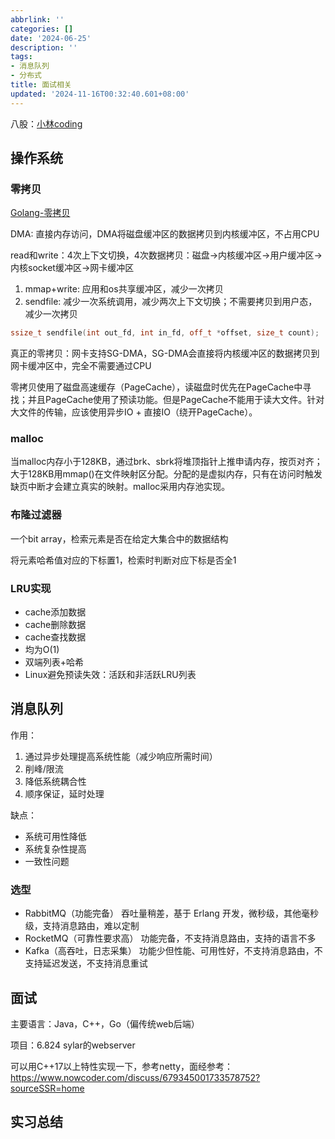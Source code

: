 ```yaml
---
abbrlink: ''
categories: []
date: '2024-06-25'
description: ''
tags:
- 消息队列
- 分布式
title: 面试相关
updated: '2024-11-16T00:32:40.601+08:00'
---
```

八股：[小林coding](https://www.xiaolincoding.com/)

## 操作系统

### 零拷贝

[Golang-零拷贝](https://juejin.cn/post/7380222254195834892)

DMA: 直接内存访问，DMA将磁盘缓冲区的数据拷贝到内核缓冲区，不占用CPU

read和write：4次上下文切换，4次数据拷贝：磁盘->内核缓冲区->用户缓冲区->内核socket缓冲区->网卡缓冲区

1. mmap+write: 应用和os共享缓冲区，减少一次拷贝
2. sendfile: 减少一次系统调用，减少两次上下文切换；不需要拷贝到用户态，减少一次拷贝

```cpp
ssize_t sendfile(int out_fd, int in_fd, off_t *offset, size_t count);
```

真正的零拷贝：网卡支持SG-DMA，SG-DMA会直接将内核缓冲区的数据拷贝到网卡缓冲区中，完全不需要通过CPU

零拷贝使用了磁盘高速缓存（PageCache），读磁盘时优先在PageCache中寻找；并且PageCache使用了预读功能。但是PageCache不能用于读大文件。针对大文件的传输，应该使用异步IO + 直接IO（绕开PageCache）。

### malloc

当malloc内存小于128KB，通过brk、sbrk将堆顶指针上推申请内存，按页对齐；大于128KB用mmap()在文件映射区分配。分配的是虚拟内存，只有在访问时触发缺页中断才会建立真实的映射。malloc采用内存池实现。

### 布隆过滤器

一个bit array，检索元素是否在给定大集合中的数据结构

将元素哈希值对应的下标置1，检索时判断对应下标是否全1

### LRU实现

- cache添加数据
- cache删除数据
- cache查找数据
- 均为O(1)
- 双端列表+哈希
- Linux避免预读失效：活跃和非活跃LRU列表

## 消息队列

作用：

1. 通过异步处理提高系统性能（减少响应所需时间）
2. 削峰/限流
3. 降低系统耦合性
4. 顺序保证，延时处理

缺点：

- 系统可用性降低
- 系统复杂性提高
- 一致性问题

### 选型

- RabbitMQ（功能完备） 吞吐量稍差，基于 Erlang 开发，微秒级，其他毫秒级，支持消息路由，难以定制
- RocketMQ（可靠性要求高） 功能完备，不⽀持消息路由，支持的语言不多
- Kafka（高吞吐，日志采集） 功能少但性能、可用性好，不⽀持消息路由，不⽀持延迟发送，不⽀持消息重试

## 面试

主要语言：Java，C++，Go（偏传统web后端）

项目：6.824 sylar的webserver

可以用C++17以上特性实现一下，参考netty，面经参考：https://www.nowcoder.com/discuss/679345001733578752?sourceSSR=home

## 实习总结
